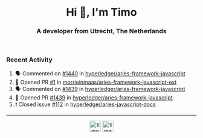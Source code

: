 <h1 align="center">Hi 👋, I'm Timo</h1>
<h3 align="center">A developer from Utrecht, The Netherlands</h3>
<br/>
<!-- https://github.com/rahuldkjain/github-profile-readme-generator --!>

<!--  <p align="left"><img src="https://github-readme-stats.vercel.app/api?username=timoglastra&show_icons=true&count_private=true&" alt="timoglastra" /></p> --!>

<!--
Github language stats
<p align="left"><img src="https://github-readme-stats.vercel.app/api/top-langs/?username=timoglastra&layout=compact" alt="timoglastra" /><p>
-->

<!-- Codestats language stats -->
<!-- <p align="left"><img src="https://codestats-readme.vercel.app/api/top-langs/?username=timoglastra&layout=compact&language_count=12" alt="timoglastra" /><p>    --!>
  
<h3>Recent Activity</h3>

<!--START_SECTION:activity-->
1. 🗣 Commented on [#1440](https://github.com/hyperledger/aries-framework-javascript/issues/1440) in [hyperledger/aries-framework-javascript](https://github.com/hyperledger/aries-framework-javascript)
2. 💪 Opened PR [#1](https://github.com/morrieinmaas/aries-framework-javascript-ext/pull/1) in [morrieinmaas/aries-framework-javascript-ext](https://github.com/morrieinmaas/aries-framework-javascript-ext)
3. 🗣 Commented on [#1439](https://github.com/hyperledger/aries-framework-javascript/issues/1439) in [hyperledger/aries-framework-javascript](https://github.com/hyperledger/aries-framework-javascript)
4. 💪 Opened PR [#1439](https://github.com/hyperledger/aries-framework-javascript/pull/1439) in [hyperledger/aries-framework-javascript](https://github.com/hyperledger/aries-framework-javascript)
5. ❗️ Closed issue [#112](https://github.com/hyperledger/aries-javascript-docs/issues/112) in [hyperledger/aries-javascript-docs](https://github.com/hyperledger/aries-javascript-docs)
<!--END_SECTION:activity-->

---

<p align="center">
<a href="https://twitter.com/timoglastra" target="blank"><img align="center" src="https://cdn.jsdelivr.net/npm/simple-icons@3.0.1/icons/twitter.svg" alt="timoglastra" height="30" width="30" /></a>
<a href="https://linkedin.com/in/timoglastra" target="blank"><img align="center" src="https://cdn.jsdelivr.net/npm/simple-icons@3.0.1/icons/linkedin.svg" alt="timoglastra" height="30" width="30" /></a>
</p>



